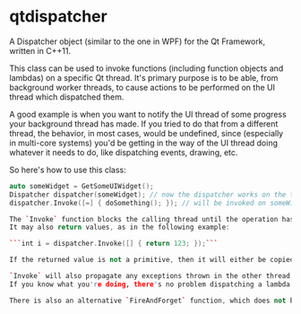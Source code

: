 qtdispatcher
============

A Dispatcher object (similar to the one in WPF) for the Qt Framework, written in C++11.

This class can be used to invoke functions (including function objects and lambdas) on a specific Qt thread.
It's primary purpose is to be able, from background worker threads, to cause actions to be performed on the UI thread which dispatched them.

A good example is when you want to notify the UI thread of some progress your background thread has made.
If you tried to do that from a different thread, the behavior, in most cases, would be undefined, since (especially in multi-core systems) you'd be getting in the way of the UI thread doing whatever it needs to do, like dispatching events, drawing, etc.

So here's how to use this class:

```c++
auto someWidget = GetSomeUIWidget();  
Dispatcher dispatcher(someWidget); // now the dispatcher works on the thread Qt assigns to someWidget  
dispatcher.Invoke([=] { doSomething(); }); // will be invoked on someWidget's thread, and block this thread until that ones completes```

The `Invoke` function blocks the calling thread until the operation has been performed on the widget's thread.
It may also return values, as in the following example:

```int i = dispatcher.Invoke([] { return 123; });```

If the returned value is not a primitive, then it will either be copied or moved to the calling thread, depending on which constructor is available for its class.

`Invoke` will also propagate any exceptions thrown in the other thread right into the calling thread, so you may wrap the call to Invoke with a try/catch if you wish.
If you know what you're doing, there's no problem dispatching a lambda which captures state from the calling thread. Since `Invoke` blocks, any existing state in the thread's stack will be in tact while running the function on the destination thread.

There is also an alternative `FireAndForget` function, which does not block, and hence does not run any function which returns a value. This can also be useful sometimes.

